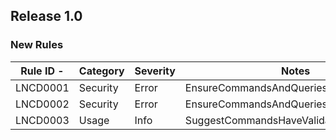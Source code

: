 ## Release 1.0

### New Rules
Rule ID -| Category | Severity | Notes
---------|----------|----------|--------------------
LNCD0001 | Security |   Error  | EnsureCommandsAndQueriesHaveAuthorizers
LNCD0002 | Security |   Error  | EnsureCommandsAndQueriesHaveAuthorizers
LNCD0003 |  Usage   |   Info   | SuggestCommandsHaveValidators
